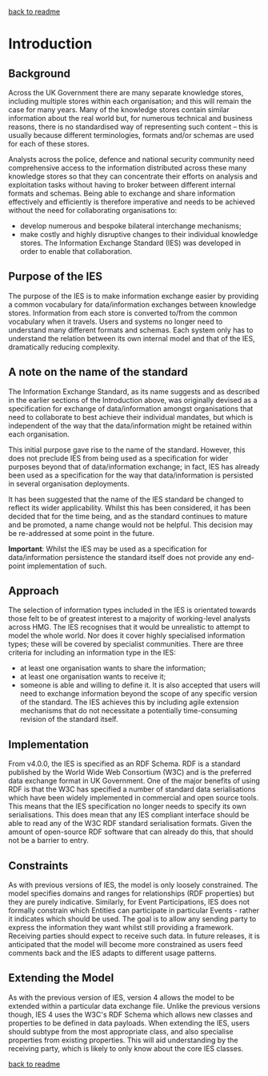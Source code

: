 [back to readme](README.md)

# Introduction
## Background

Across the UK Government there are many separate knowledge stores, including multiple stores within each organisation; and this will remain the case for many years. Many of the knowledge stores contain similar information about the real world but, for numerous technical and business reasons, there is no standardised way of representing such content – this is usually because different terminologies, formats and/or schemas are used for each of these stores.

Analysts across the police, defence and national security community need comprehensive access to the information distributed across these many knowledge stores so that they can concentrate their efforts on analysis and exploitation tasks without having to broker between different internal formats and schemas. Being able to exchange and share information effectively and efficiently is therefore imperative and needs to be achieved without the need for collaborating organisations to:

* develop numerous and bespoke bilateral interchange mechanisms;
* make costly and highly disruptive changes to their individual knowledge stores.
The Information Exchange Standard (IES) was developed in order to enable that collaboration.

## Purpose of the IES
The purpose of the IES is to make information exchange easier by providing a common vocabulary for data/information exchanges between knowledge stores. Information from each store is converted to/from the common vocabulary when it travels. Users and systems no longer need to understand many different formats and schemas. Each system only has to understand the relation between its own internal model and that of the IES, dramatically reducing complexity.

## A note on the name of the standard
The Information Exchange Standard, as its name suggests and as described in the earlier sections of the Introduction above, was originally devised as a specification for exchange of data/information amongst organisations that need to collaborate to best achieve their individual mandates, but which is independent of the way that the data/information might be retained within each organisation.

This initial purpose gave rise to the name of the standard. However, this does not preclude IES from being used as a specification for wider purposes beyond that of data/information exchange; in fact, IES has already been used as a specification for the way that data/information is persisted in several organisation deployments.

It has been suggested that the name of the IES standard be changed to reflect its wider applicability. Whilst this has been considered, it has been decided that for the time being, and as the standard continues to mature and be promoted, a name change would not be helpful. This decision may be re-addressed at some point in the future.

**Important**: Whilst the IES may be used as a specification for data/information persistence the standard itself does not provide any end-point implementation of such.

## Approach
The selection of information types included in the IES is orientated towards those felt to be of greatest interest to a majority of working-level analysts across HMG. The IES recognises that it would be unrealistic to attempt to model the whole world. Nor does it cover highly specialised information types; these will be covered by specialist communities. There are three criteria for including an information type in the IES:
* at least one organisation wants to share the information;
* at least one organisation wants to receive it;
* someone is able and willing to define it.
It is also accepted that users will need to exchange information beyond the scope of any specific version of the standard. The IES achieves this by including agile extension mechanisms that do not necessitate a potentially time-consuming revision of the standard itself.

## Implementation
From v4.0.0, the IES is specified as an RDF Schema. RDF is a standard published by the World Wide Web Consortium (W3C) and is the preferred data exchange format in UK Government. One of the major benefits of using RDF is that the W3C has specified a number of standard data serialisations which have been widely implemented in commercial and open source tools. This means that the IES specification no longer needs to specify its own serialisations. This does mean that any IES compliant interface should be able to read any of the W3C RDF standard serialisation formats. Given the amount of open-source RDF software that can already do this, that should not be a barrier to entry.

## Constraints
As with previous versions of IES, the model is only loosely constrained. The model specifies domains and ranges for relationships (RDF properties) but they are purely indicative. Similarly, for Event Participations, IES does not formally constrain which Entities can participate in particular Events - rather it indicates which should be used. The goal is to allow any sending party to express the information they want whilst still providing a framework. Receiving parties should expect to receive such data. In future releases, it is anticipated that the model will become more constrained as users feed comments back and the IES adapts to different usage patterns.

## Extending the Model
As with the previous version of IES, version 4 allows the model to be extended within a particular data exchange file. Unlike the previous versions though, IES 4 uses the W3C's RDF Schema which allows new classes and properties to be defined in data payloads. When extending the IES, users should subtype from the most appropriate class, and also specialise properties from existing properties. This will aid understanding by the receiving party, which is likely to only know about the core IES classes.

[back to readme](README.md)
